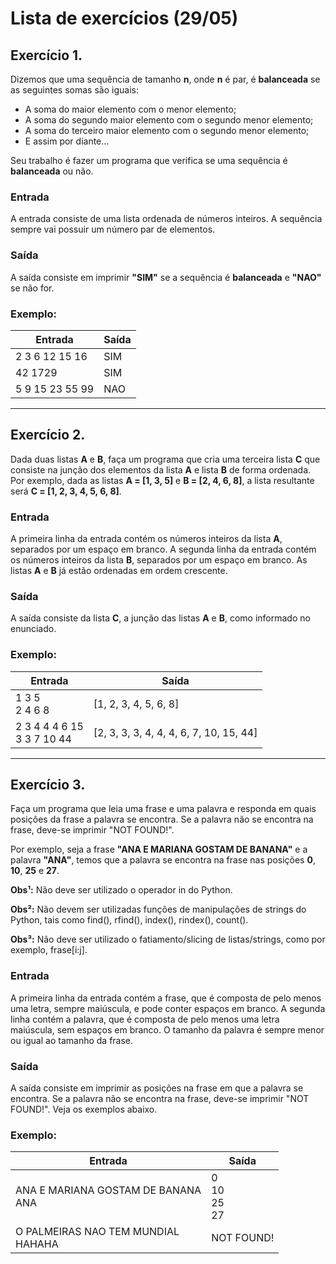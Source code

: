 # Lista de exercícios (29/05)

## Exercício 1.
Dizemos que uma sequência de tamanho **n**, onde **n** é par, é **balanceada** se as seguintes somas são iguais:

* A soma do maior elemento com o menor elemento;
* A soma do segundo maior elemento com o segundo menor elemento;
* A soma do terceiro maior elemento com o segundo menor elemento;
* E assim por diante...

Seu trabalho é fazer um programa que verifica se uma sequência é **balanceada** ou não.

### Entrada
A entrada consiste de uma lista ordenada de números inteiros. A sequência sempre vai possuir um número par de elementos.

### Saída
A saída consiste em imprimir **"SIM"** se a sequência é **balanceada** e **"NAO"** se não for.

### Exemplo:
|Entrada|Saída|
|-------|-----|
|2 3 6 12 15 16|SIM|
|42 1729|SIM|
|5 9 15 23 55 99|NAO|

---

## Exercício 2.
Dada duas listas **A** e **B**, faça um programa que cria uma terceira lista **C** que consiste na junção dos elementos da lista **A** e lista **B** de forma ordenada. Por exemplo, dada as listas **A = [1, 3, 5]** e **B = [2, 4, 6, 8]**, a  lista resultante será **C = [1, 2, 3, 4, 5, 6, 8]**.

### Entrada
A primeira linha da entrada contém os números inteiros da lista **A**, separados por um espaço em branco. A segunda linha da entrada contém os números inteiros da lista **B**, separados por um espaço em branco. As listas **A** e **B** já estão ordenadas em ordem crescente.

### Saída
A saída consiste da lista **C**, a junção das listas **A** e **B**, como informado no enunciado.

### Exemplo:
|Entrada|Saída|
|-------|-----|
|1 3 5<br/>2 4 6 8|[1, 2, 3, 4, 5, 6, 8]|
|2 3 4 4 4 6 15<br>3 3 7 10 44|[2, 3, 3, 3, 4, 4, 4, 6, 7, 10, 15, 44]|

---

## Exercício 3.
Faça um programa que leia uma frase e uma palavra e responda em quais posições da frase a palavra se encontra. Se a palavra não se encontra na frase, deve-se imprimir "NOT FOUND!".

Por exemplo, seja a frase **"ANA E MARIANA GOSTAM DE BANANA"** e a palavra **"ANA"**, temos que a palavra se encontra na frase nas posições **0**, **10**, **25** e **27**.

**Obs¹:** Não deve ser utilizado o operador in do Python.

**Obs²:** Não devem ser utilizadas funções de manipulações de strings do Python, tais como find(), rfind(), index(), rindex(), count().

**Obs³:** Não deve ser utilizado o fatiamento/slicing de listas/strings, como por exemplo, frase[i:j].

### Entrada
A primeira linha da entrada contém a frase, que é composta de pelo menos uma letra, sempre maiúscula, e pode conter espaços em branco. A segunda linha contém a palavra, que é composta de pelo menos uma letra maiúscula, sem espaços em branco. O tamanho da palavra é sempre menor ou igual ao tamanho da frase.

### Saída
A saída consiste em imprimir as posições na frase em que a palavra se encontra. Se a palavra não se encontra na frase, deve-se imprimir "NOT FOUND!". Veja os exemplos abaixo.

### Exemplo:
|Entrada|Saída|
|-------|-----|
|ANA E MARIANA GOSTAM DE BANANA<br/>ANA|0<br/>10<br/>25<br/>27|
|O PALMEIRAS NAO TEM MUNDIAL<br/>HAHAHA|NOT FOUND!|
